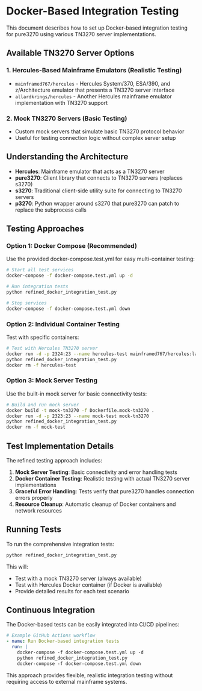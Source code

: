 # Docker-Based Integration Testing

This document describes how to set up Docker-based integration testing for pure3270 using various TN3270 server implementations.

## Available TN3270 Server Options

### 1. Hercules-Based Mainframe Emulators (Realistic Testing)
- `mainframed767/hercules` - Hercules System/370, ESA/390, and z/Architecture emulator that presents a TN3270 server interface
- `allardkrings/hercules` - Another Hercules mainframe emulator implementation with TN3270 support

### 2. Mock TN3270 Servers (Basic Testing)
- Custom mock servers that simulate basic TN3270 protocol behavior
- Useful for testing connection logic without complex server setup

## Understanding the Architecture

- **Hercules**: Mainframe emulator that acts as a TN3270 server
- **pure3270**: Client library that connects to TN3270 servers (replaces s3270)
- **s3270**: Traditional client-side utility suite for connecting to TN3270 servers
- **p3270**: Python wrapper around s3270 that pure3270 can patch to replace the subprocess calls

## Testing Approaches

### Option 1: Docker Compose (Recommended)
Use the provided docker-compose.test.yml for easy multi-container testing:

```bash
# Start all test services
docker-compose -f docker-compose.test.yml up -d

# Run integration tests
python refined_docker_integration_test.py

# Stop services
docker-compose -f docker-compose.test.yml down
```

### Option 2: Individual Container Testing
Test with specific containers:

```bash
# Test with Hercules TN3270 server
docker run -d -p 2324:23 --name hercules-test mainframed767/hercules:latest
python refined_docker_integration_test.py
docker rm -f hercules-test
```

### Option 3: Mock Server Testing
Use the built-in mock server for basic connectivity tests:

```bash
# Build and run mock server
docker build -t mock-tn3270 -f Dockerfile.mock-tn3270 .
docker run -d -p 2323:23 --name mock-test mock-tn3270
python refined_docker_integration_test.py
docker rm -f mock-test
```

## Test Implementation Details

The refined testing approach includes:

1. **Mock Server Testing**: Basic connectivity and error handling tests
2. **Docker Container Testing**: Realistic testing with actual TN3270 server implementations
3. **Graceful Error Handling**: Tests verify that pure3270 handles connection errors properly
4. **Resource Cleanup**: Automatic cleanup of Docker containers and network resources

## Running Tests

To run the comprehensive integration tests:

```bash
python refined_docker_integration_test.py
```

This will:
- Test with a mock TN3270 server (always available)
- Test with Hercules Docker container (if Docker is available)
- Provide detailed results for each test scenario

## Continuous Integration

The Docker-based tests can be easily integrated into CI/CD pipelines:

```yaml
# Example GitHub Actions workflow
- name: Run Docker-based integration tests
  run: |
    docker-compose -f docker-compose.test.yml up -d
    python refined_docker_integration_test.py
    docker-compose -f docker-compose.test.yml down
```

This approach provides flexible, realistic integration testing without requiring access to external mainframe systems.